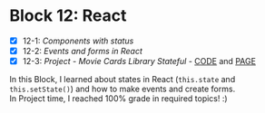# Block 12: React

- [x] 12-1: _Components with status_  
- [x] 12-2: _Events and forms in React_  
- [x] 12-3: _Project - Movie Cards Library Stateful_ - [CODE](https://github.com/carolbezerra-dev/trybe-projects/tree/main/2.FrontEnd/12.Forms-React) and [PAGE](https://movie-card-library-stateful.vercel.app/)  

In this Block, I learned about states in React (`this.state` and `this.setState()`) and how to make events and create forms.  
In Project time, I reached 100% grade in required topics! :)
